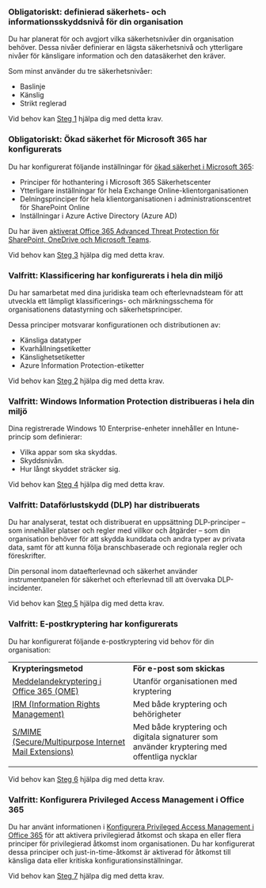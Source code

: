 <a name="crit-infoprotect-step1"></a>
### <a name="required-security-and-information-protection-levels-for-your-organization-are-defined"></a>Obligatoriskt: definierad säkerhets- och informationsskyddsnivå för din organisation

Du har planerat för och avgjort vilka säkerhetsnivåer din organisation behöver. Dessa nivåer definierar en lägsta säkerhetsnivå och ytterligare nivåer för känsligare information och den datasäkerhet den kräver.

Som minst använder du tre säkerhetsnivåer:

- Baslinje
- Känslig
- Strikt reglerad

Vid behov kan [Steg 1](../infoprotect-define-sec-infoprotect-levels.md) hjälpa dig med detta krav. 

<a name="crit-infoprotect-step3"></a>
### <a name="required-increased-security-for-microsoft-365-is-configured"></a>Obligatoriskt: Ökad säkerhet för Microsoft 365 har konfigurerats

Du har konfigurerat följande inställningar för [ökad säkerhet i Microsoft 365](https://docs.microsoft.com/office365/securitycompliance/tenant-wide-setup-for-increased-security):

- Principer för hothantering i Microsoft 365 Säkerhetscenter
- Ytterligare inställningar för hela Exchange Online-klientorganisationen
- Delningsprinciper för hela klientorganisationen i administrationscentret för SharePoint Online
- Inställningar i Azure Active Directory (Azure AD)

Du har även [aktiverat Office 365 Advanced Threat Protection för SharePoint, OneDrive och Microsoft Teams](https://docs.microsoft.com/office365/securitycompliance/turn-on-atp-for-spo-odb-and-teams).

Vid behov kan [Steg 3](../infoprotect-configure-increased-security-office-365.md) hjälpa dig med detta krav. 

<a name="crit-infoprotect-step2"></a>
### <a name="optional-classification-is-configured-across-your-environment"></a>Valfritt: Klassificering har konfigurerats i hela din miljö

Du har samarbetat med dina juridiska team och efterlevnadsteam för att utveckla ett lämpligt klassificerings- och märkningsschema för organisationens datastyrning och säkerhetsprinciper. 

Dessa principer motsvarar konfigurationen och distributionen av:

- Känsliga datatyper
- Kvarhållningsetiketter
- Känslighetsetiketter
- Azure Information Protection-etiketter

Vid behov kan [Steg 2](../infoprotect-configure-classification.md) hjälpa dig med detta krav. 


<a name="crit-infoprotect-step4"></a>
### <a name="optional-windows-information-protection-is-deployed-across-your-environment"></a>Valfritt: Windows Information Protection distribueras i hela din miljö

Dina registrerade Windows 10 Enterprise-enheter innehåller en Intune-princip som definierar:

- Vilka appar som ska skyddas.
- Skyddsnivån.
- Hur långt skyddet sträcker sig.

Vid behov kan [Steg 4](../infoprotect-deploy-windows-information-protection.md) hjälpa dig med detta krav. 

<a name="crit-infoprotect-step5"></a>
### <a name="optional-data-loss-prevention-dlp-is-deployed"></a>Valfritt: Dataförlustskydd (DLP) har distribuerats

Du har analyserat, testat och distribuerat en uppsättning DLP-principer – som innehåller platser och regler med villkor och åtgärder – som din organisation behöver för att skydda kunddata och andra typer av privata data, samt för att kunna följa branschbaserade och regionala regler och föreskrifter.

Din personal inom dataefterlevnad och säkerhet använder instrumentpanelen för säkerhet och efterlevnad till att övervaka DLP-incidenter.

Vid behov kan [Steg 5](../infoprotect-data-loss-prevention.md) hjälpa dig med detta krav. 

<a name="crit-infoprotect-step6"></a>
### <a name="optional-email-encryption-is-configured"></a>Valfritt: E-postkryptering har konfigurerats

Du har konfigurerat följande e-postkryptering vid behov för din organisation:

|||
|:-------|:-----|
| **Krypteringsmetod** | **För e-post som skickas** |
| [Meddelandekryptering i Office 365 (OME)](https://docs.microsoft.com/Office365/SecurityCompliance/ome)  | Utanför organisationen med kryptering |
| [IRM (Information Rights Management)](https://docs.microsoft.com/office365/SecurityCompliance/information-rights-management-in-exchange-online) | Med både kryptering och behörigheter |
| [S/MIME (Secure/Multipurpose Internet Mail Extensions)](https://docs.microsoft.com/Exchange/policy-and-compliance/smime) | Med både kryptering och digitala signaturer som använder kryptering med offentliga nycklar |
|||

Vid behov kan [Steg 6](../infoprotect-email-encryption.md) hjälpa dig med detta krav.

<a name="crit-infoprotect-step7"></a>
### <a name="optional-configure-privileged-access-management-in-office-365"></a>Valfritt: Konfigurera Privileged Access Management i Office 365

Du har använt informationen i [Konfigurera Privileged Access Management i Office 365](https://docs.microsoft.com/office365/securitycompliance/privileged-access-management-configuration) för att aktivera privilegierad åtkomst och skapa en eller flera principer för privilegierad åtkomst inom organisationen. Du har konfigurerat dessa principer och just-in-time-åtkomst är aktiverad för åtkomst till känsliga data eller kritiska konfigurationsinställningar.

Vid behov kan [Steg 7](../infoprotect-configure-privileged-access-management.md) hjälpa dig med detta krav. 

